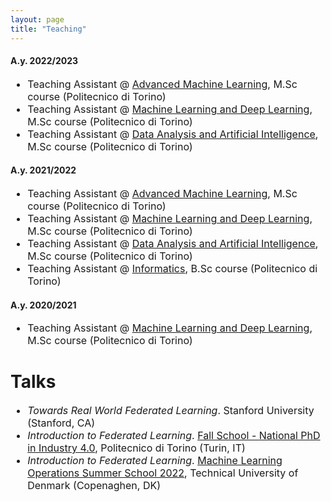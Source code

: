 ```yaml
---
layout: page
title: "Teaching"
---
```


<!-- CSS -->
<link rel="stylesheet" href="{{ site.url }}/public/css/poole.css">
<link rel="stylesheet" href="{{ site.url }}/public/css/syntax.css">
<link rel="stylesheet" href="{{ site.url }}/public/css/hyde.css">
<link rel="stylesheet" href="http://fonts.googleapis.com/css?family=PT+Sans:400,400italic,700|Abril+Fatface">

  <!-- Icons -->
  <link rel="apple-touch-icon-precomposed" sizes="144x144" href="{{ site.url }}public/apple-touch-icon.png">
  <link rel="shortcut icon" href="{{ site.url }}public/favicon.ico">


#### A.y. 2022/2023
<ul style="font-size:medium">
  <li>Teaching Assistant @ <a href="https://didattica.polito.it/pls/portal30/gap.pkg_guide.viewGap?p_cod_ins=01URWOV&p_a_acc=2023&p_header=S&p_lang=EN&multi=N" target="_blank" rel="noopener noreferrer">Advanced Machine Learning</a>, M.Sc course (Politecnico di Torino)</li>
  <li>Teaching Assistant @ <a href="https://didattica.polito.it/pls/portal30/gap.pkg_guide.viewGap?p_cod_ins=01TXFSM&p_a_acc=2023&p_header=S&p_lang=EN&multi=N" target="_blank" rel="noopener noreferrer">Machine Learning and Deep Learning</a>, M.Sc course (Politecnico di Torino)</li>
  <li>Teaching Assistant @ <a href="https://didattica.polito.it/pls/portal30/gap.pkg_guide.viewGap?p_cod_ins=01USPLO&p_a_acc=2023&p_header=S&p_lang=EN&multi=N" target="_blank" rel="noopener noreferrer">Data Analysis and Artificial Intelligence</a>, M.Sc course (Politecnico di Torino)</li>
</ul>

#### A.y. 2021/2022
<ul style="font-size:medium">
  <li>Teaching Assistant @ <a href="https://didattica.polito.it/pls/portal30/gap.pkg_guide.viewGap?p_cod_ins=01URWOV&p_a_acc=2022&p_header=S&p_lang=EN&multi=N" target="_blank" rel="noopener noreferrer">Advanced Machine Learning</a>, M.Sc course (Politecnico di Torino)</li>
  <li>Teaching Assistant @ <a href="https://didattica.polito.it/pls/portal30/gap.pkg_guide.viewGap?p_cod_ins=01TXFSM&p_a_acc=2022&p_header=S&p_lang=EN&multi=N" target="_blank" rel="noopener noreferrer">Machine Learning and Deep Learning</a>, M.Sc course (Politecnico di Torino)</li>
  <li>Teaching Assistant @ <a href="https://didattica.polito.it/pls/portal30/gap.pkg_guide.viewGap?p_cod_ins=01USPLO&p_a_acc=2022&p_header=S&p_lang=EN&multi=N" target="_blank" rel="noopener noreferrer">Data Analysis and Artificial Intelligence</a>, M.Sc course (Politecnico di Torino)</li>
  <li>Teaching Assistant @ <a href="https://didattica.polito.it/pls/portal30/gap.pkg_guide.viewGap?p_cod_ins=14BHDLZ&p_a_acc=2022&p_header=S&p_lang=EN&multi=N" target="_blank" rel="noopener noreferrer">Informatics</a>, B.Sc course (Politecnico di Torino)</li>
</ul>

#### A.y. 2020/2021
<ul style="font-size:medium">
  <li>Teaching Assistant @ <a href="https://didattica.polito.it/pls/portal30/gap.pkg_guide.viewGap?p_cod_ins=01TXFSM&p_a_acc=2021&p_header=S&p_lang=EN&multi=N" target="_blank" rel="noopener noreferrer">Machine Learning and Deep Learning</a>, M.Sc course (Politecnico di Torino)</li>
</ul>

# Talks
<ul style="font-size:medium">
  <li><i>Towards Real World Federated Learning</i>. Stanford University (Stanford, CA)</li>
  <li><i>Introduction to Federated Learning</i>. <a href="https://www.phd-ai.it/en/359-2/" target="_blank" rel="noopener noreferrer">Fall School - National PhD in Industry 4.0</a>, Politecnico di Torino (Turin​, IT)</li>
  <li><i>Introduction to Federated Learning</i>. <a href="https://mlopsss.cc" target="_blank" rel="noopener noreferrer">Machine Learning Operations Summer School 2022</a>, Technical University of Denmark (Copenaghen​, DK)</li>
</ul>
